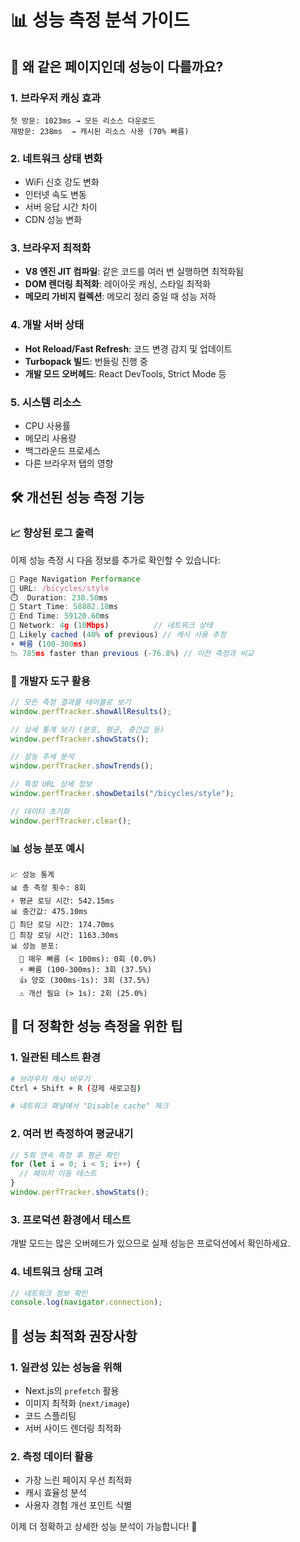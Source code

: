 # 📊 성능 측정 분석 가이드

## 🤔 왜 같은 페이지인데 성능이 다를까요?

### 1. **브라우저 캐싱 효과**

```
첫 방문: 1023ms → 모든 리소스 다운로드
재방문: 238ms  → 캐시된 리소스 사용 (70% 빠름)
```

### 2. **네트워크 상태 변화**

- WiFi 신호 강도 변화
- 인터넷 속도 변동
- 서버 응답 시간 차이
- CDN 성능 변화

### 3. **브라우저 최적화**

- **V8 엔진 JIT 컴파일**: 같은 코드를 여러 번 실행하면 최적화됨
- **DOM 렌더링 최적화**: 레이아웃 캐싱, 스타일 최적화
- **메모리 가비지 컬렉션**: 메모리 정리 중일 때 성능 저하

### 4. **개발 서버 상태**

- **Hot Reload/Fast Refresh**: 코드 변경 감지 및 업데이트
- **Turbopack 빌드**: 번들링 진행 중
- **개발 모드 오버헤드**: React DevTools, Strict Mode 등

### 5. **시스템 리소스**

- CPU 사용률
- 메모리 사용량
- 백그라운드 프로세스
- 다른 브라우저 탭의 영향

## 🛠️ 개선된 성능 측정 기능

### 📈 향상된 로그 출력

이제 성능 측정 시 다음 정보를 추가로 확인할 수 있습니다:

```javascript
🎯 Page Navigation Performance
📍 URL: /bicycles/style
⏱️  Duration: 238.50ms
🚀 Start Time: 58882.10ms
🏁 End Time: 59120.60ms
📶 Network: 4g (10Mbps)          // 네트워크 상태
💾 Likely cached (40% of previous) // 캐시 사용 추정
⚡ 빠름 (100-300ms)
📉 785ms faster than previous (-76.8%) // 이전 측정과 비교
```

### 🔧 개발자 도구 활용

```javascript
// 모든 측정 결과를 테이블로 보기
window.perfTracker.showAllResults();

// 상세 통계 보기 (분포, 평균, 중간값 등)
window.perfTracker.showStats();

// 성능 추세 분석
window.perfTracker.showTrends();

// 특정 URL 상세 정보
window.perfTracker.showDetails("/bicycles/style");

// 데이터 초기화
window.perfTracker.clear();
```

### 📊 성능 분포 예시

```
📈 성능 통계
📊 총 측정 횟수: 8회
⚡ 평균 로딩 시간: 542.15ms
📊 중간값: 475.10ms
🚀 최단 로딩 시간: 174.70ms
🐌 최장 로딩 시간: 1163.30ms
📊 성능 분포:
  🚀 매우 빠름 (< 100ms): 0회 (0.0%)
  ⚡ 빠름 (100-300ms): 3회 (37.5%)
  👍 양호 (300ms-1s): 3회 (37.5%)
  ⚠️ 개선 필요 (> 1s): 2회 (25.0%)
```

## 🎯 더 정확한 성능 측정을 위한 팁

### 1. **일관된 테스트 환경**

```bash
# 브라우저 캐시 비우기
Ctrl + Shift + R (강제 새로고침)

# 네트워크 패널에서 "Disable cache" 체크
```

### 2. **여러 번 측정하여 평균내기**

```javascript
// 5회 연속 측정 후 평균 확인
for (let i = 0; i < 5; i++) {
  // 페이지 이동 테스트
}
window.perfTracker.showStats();
```

### 3. **프로덕션 환경에서 테스트**

개발 모드는 많은 오버헤드가 있으므로 실제 성능은 프로덕션에서 확인하세요.

### 4. **네트워크 상태 고려**

```javascript
// 네트워크 정보 확인
console.log(navigator.connection);
```

## 🚀 성능 최적화 권장사항

### 1. **일관성 있는 성능을 위해**

- Next.js의 `prefetch` 활용
- 이미지 최적화 (`next/image`)
- 코드 스플리팅
- 서버 사이드 렌더링 최적화

### 2. **측정 데이터 활용**

- 가장 느린 페이지 우선 최적화
- 캐시 효율성 분석
- 사용자 경험 개선 포인트 식별

이제 더 정확하고 상세한 성능 분석이 가능합니다! 🎉
